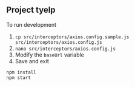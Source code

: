 ## Project tyelp

To run development


1. `cp src/interceptors/axios.config.sample.js src/interceptors/axios.config.js`
2. `nano src/interceptors/axios.config.js`
3. Modify the `baseUrl` variable
4. Save and exit


```
npm install
npm start
```
